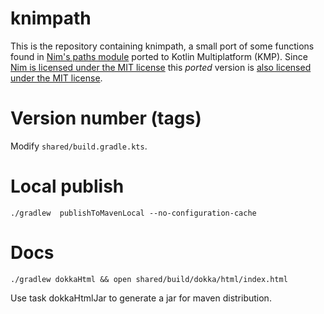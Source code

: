 # knimpath

This is the repository containing knimpath, a small port of some functions
found in [Nim's paths
module](https://github.com/nim-lang/Nim/blob/cdfc886f88cc95a8dc05e2211d1030b146a521f5/lib/std/paths.nim)
ported to Kotlin Multiplatform (KMP). Since [Nim is licensed under the MIT
license](https://github.com/nim-lang/Nim/blob/3dda60a8ce32cb7d5e3e99111399a1550c145176/copying.txt)
this *ported* version is [also licensed under the MIT license](LICENSE.md).


# Version number (tags)

Modify `shared/build.gradle.kts`.

# Local publish

    ./gradlew  publishToMavenLocal --no-configuration-cache

# Docs

    ./gradlew dokkaHtml && open shared/build/dokka/html/index.html

Use task dokkaHtmlJar to generate a jar for maven distribution.
